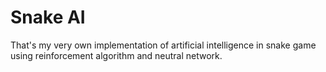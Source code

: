 # Snake AI
That's my very own implementation of artificial intelligence in snake game using reinforcement algorithm and neutral network.

